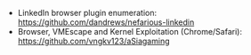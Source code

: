 - LinkedIn browser plugin enumeration: https://github.com/dandrews/nefarious-linkedin
- Browser, VMEscape and Kernel Exploitation (Chrome/Safari): https://github.com/vngkv123/aSiagaming

